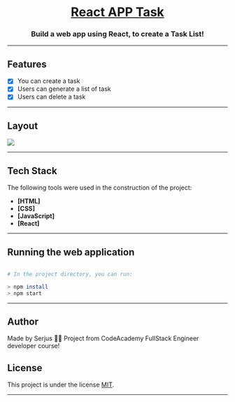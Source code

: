 <h1 align="center">
    <a href="#"> React APP Task </a>
</h1>

<h3 align="center">
  Build a web app using React, to create a Task List! 
</h3>

---

## Features

- [x] You can create a task
- [x] Users can generate a list of task
- [x] Users can delete a task

---


## Layout

![](app.png)

---

## Tech Stack

The following tools were used in the construction of the project:
-   **[HTML]**
-   **[CSS]**
-   **[JavaScript]**
-   **[React]**
---

## Running the web application

```bash

# In the project directory, you can run:

> npm install
> npm start

```

---


## Author
Made by Serjus 👋🏽 
Project from CodeAcademy FullStack Engineer developer course!

## License

This project is under the license [MIT](./LICENSE).

---
